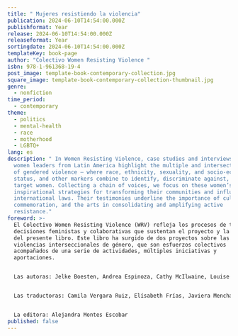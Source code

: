 ```yaml
---
title: " Mujeres resistiendo la violencia"
publication: 2024-06-10T14:54:00.000Z
publishformat: Year
release: 2024-06-10T14:54:00.000Z
releaseformat: Year
sortingdate: 2024-06-10T14:54:00.000Z
templateKey: book-page
author: "Colectivo Women Resisting Violence "
isbn: 978-1-961368-19-4
post_image: template-book-contemporary-collection.jpg
square_image: template-book-contemporary-collection-thumbnail.jpg
genre:
  - nonfiction
time_period:
  - contemporary
theme:
  - politics
  - mental-health
  - race
  - motherhood
  - LGBTQ+
lang: es
description: " In Women Resisting Violence, case studies and interviews with
  women leaders from Latin America highlight the multiple and intersecting forms
  of gendered violence – where race, ethnicity, sexuality, and socio-economic
  status, and other markers combine to identify, discriminate against, and
  target women. Collecting a chain of voices, we focus on these women’s
  inspirational strategies for transforming their communities and influencing
  international laws. Their testimonies underline the importance of culture,
  commemoration, and the arts in consolidating and amplifying active
  resistance."
foreword: >-
  El Colectivo Women Resisting Violence (WRV) refleja los procesos de toma de
  decisiones feministas y colaborativas que sustentan el proyecto y la redacción
  del presente libro. Este libro ha surgido de dos proyectos sobre las
  violencias interseccionales de género, que son esfuerzos colectivos
  acompañados de una serie de actividades, múltiples iniciativas y
  aportaciones. 


  Las autoras: Jelke Boesten, Andrea Espinoza, Cathy McIlwaine, Louise Morris, Patricia Muñoz Cabrera, Moniza Rizzini Ansari, Marilyn Thomson, y Rebecca Wilson.


  Las traductoras: Camila Vergara Ruiz, Elísabeth Frías, Javiera Menchaca Pardow, Mailén García, Mercy Sandoval, Patricia Muñoz Cabrera, y Rocío Suárez López.


  La editora: Alejandra Montes Escobar
published: false
---
```


